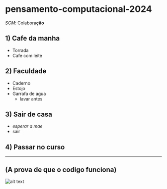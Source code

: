 # pensamento-computacional-2024
*SCM*: Colabora**ção**

 ## 1) Cafe da manha ##
  * Torrada
  * Cafe com leite

 ## 2) Faculdade ##
  * Caderno
  * Estojo
  * Garrafa de agua
    - lavar antes

 ## 3) Sair de casa ##
* *esperar a mae*
* sair

 ## 4) Passar no curso ##
------------------------------------

## (A prova de que o codigo funciona) ##

![alt text](file:///Users/fecraft41/Downloads/image-1.png)